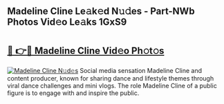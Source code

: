 ## Madeline Cline Le𝚊k𝚎d N𝚞𝚍es - Part-NWb Photos Vid𝚎o Le𝚊ks 1GxS9

# <h2><a href="http://fbco9p.evod.top/?m=Madeline+Cline">🔗 👉🔴 Madeline Cline Vid𝚎o Ph𝚘t𝚘s</a></h2>

[![Madeline Cline N𝚞d𝚎s](https://i.imgur.com/8V9OHl7.gif)](http://fbco9p.evod.top/?m=Madeline+Cline)
Social media sensation Madeline Cline and content producer, known for sharing dance and lifestyle themes through viral dance challenges and mini vlogs. The role Madeline Cline of a public figure is to engage with and inspire the public. 
